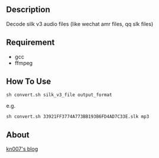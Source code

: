 ## Description
Decode silk v3 audio files (like wechat amr files, qq slk files)

## Requirement

* gcc
* ffmpeg

## How To Use

```
sh convert.sh silk_v3_file output_format
```
e.g.
```
sh convert.sh 33921FF3774A773BB193B6FD4AD7C33E.slk mp3
```

## About

[kn007's blog](http://kn007.net) 
